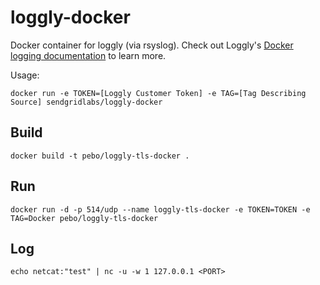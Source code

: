 loggly-docker
=============

Docker container for loggly (via rsyslog). Check out Loggly's [Docker logging documentation](https://www.loggly.com/docs/docker-syslog/) to learn more.

Usage:

```
docker run -e TOKEN=[Loggly Customer Token] -e TAG=[Tag Describing Source] sendgridlabs/loggly-docker
```

## Build

    docker build -t pebo/loggly-tls-docker .


## Run

    docker run -d -p 514/udp --name loggly-tls-docker -e TOKEN=TOKEN -e TAG=Docker pebo/loggly-tls-docker

## Log

    echo netcat:"test" | nc -u -w 1 127.0.0.1 <PORT>

